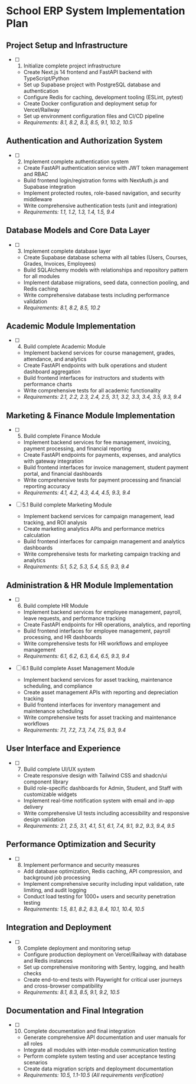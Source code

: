 # School ERP System Implementation Plan

## Project Setup and Infrastructure

- [ ] 1. Initialize complete project infrastructure
  - Create Next.js 14 frontend and FastAPI backend with TypeScript/Python
  - Set up Supabase project with PostgreSQL database and authentication
  - Configure Redis for caching, development tooling (ESLint, pytest)
  - Create Docker configuration and deployment setup for Vercel/Railway
  - Set up environment configuration files and CI/CD pipeline
  - _Requirements: 8.1, 8.2, 8.3, 8.5, 9.1, 10.2, 10.5_

## Authentication and Authorization System

- [ ] 2. Implement complete authentication system
  - Create FastAPI authentication service with JWT token management and RBAC
  - Build frontend login/registration forms with NextAuth.js and Supabase integration
  - Implement protected routes, role-based navigation, and security middleware
  - Write comprehensive authentication tests (unit and integration)
  - _Requirements: 1.1, 1.2, 1.3, 1.4, 1.5, 9.4_

## Database Models and Core Data Layer

- [ ] 3. Implement complete database layer
  - Create Supabase database schema with all tables (Users, Courses, Grades, Invoices, Employees)
  - Build SQLAlchemy models with relationships and repository pattern for all modules
  - Implement database migrations, seed data, connection pooling, and Redis caching
  - Write comprehensive database tests including performance validation
  - _Requirements: 8.1, 8.2, 8.5, 10.2_

## Academic Module Implementation

- [ ] 4. Build complete Academic Module
  - Implement backend services for course management, grades, attendance, and analytics
  - Create FastAPI endpoints with bulk operations and student dashboard aggregation
  - Build frontend interfaces for instructors and students with performance charts
  - Write comprehensive tests for all academic functionality
  - _Requirements: 2.1, 2.2, 2.3, 2.4, 2.5, 3.1, 3.2, 3.3, 3.4, 3.5, 9.3, 9.4_

## Marketing & Finance Module Implementation

- [ ] 5. Build complete Finance Module
  - Implement backend services for fee management, invoicing, payment processing, and financial reporting
  - Create FastAPI endpoints for payments, expenses, and analytics with gateway integration
  - Build frontend interfaces for invoice management, student payment portal, and financial dashboards
  - Write comprehensive tests for payment processing and financial reporting accuracy
  - _Requirements: 4.1, 4.2, 4.3, 4.4, 4.5, 9.3, 9.4_

- [ ] 5.1 Build complete Marketing Module
  - Implement backend services for campaign management, lead tracking, and ROI analysis
  - Create marketing analytics APIs and performance metrics calculation
  - Build frontend interfaces for campaign management and analytics dashboards
  - Write comprehensive tests for marketing campaign tracking and analytics
  - _Requirements: 5.1, 5.2, 5.3, 5.4, 5.5, 9.3, 9.4_

## Administration & HR Module Implementation

- [ ] 6. Build complete HR Module
  - Implement backend services for employee management, payroll, leave requests, and performance tracking
  - Create FastAPI endpoints for HR operations, analytics, and reporting
  - Build frontend interfaces for employee management, payroll processing, and HR dashboards
  - Write comprehensive tests for HR workflows and employee management
  - _Requirements: 6.1, 6.2, 6.3, 6.4, 6.5, 9.3, 9.4_

- [ ] 6.1 Build complete Asset Management Module
  - Implement backend services for asset tracking, maintenance scheduling, and compliance
  - Create asset management APIs with reporting and depreciation tracking
  - Build frontend interfaces for inventory management and maintenance scheduling
  - Write comprehensive tests for asset tracking and maintenance workflows
  - _Requirements: 7.1, 7.2, 7.3, 7.4, 7.5, 9.3, 9.4_

## User Interface and Experience

- [ ] 7. Build complete UI/UX system
  - Create responsive design with Tailwind CSS and shadcn/ui component library
  - Build role-specific dashboards for Admin, Student, and Staff with customizable widgets
  - Implement real-time notification system with email and in-app delivery
  - Write comprehensive UI tests including accessibility and responsive design validation
  - _Requirements: 2.1, 2.5, 3.1, 4.1, 5.1, 6.1, 7.4, 9.1, 9.2, 9.3, 9.4, 9.5_

## Performance Optimization and Security

- [ ] 8. Implement performance and security measures
  - Add database optimization, Redis caching, API compression, and background job processing
  - Implement comprehensive security including input validation, rate limiting, and audit logging
  - Conduct load testing for 1000+ users and security penetration testing
  - _Requirements: 1.5, 8.1, 8.2, 8.3, 8.4, 10.1, 10.4, 10.5_

## Integration and Deployment

- [ ] 9. Complete deployment and monitoring setup
  - Configure production deployment on Vercel/Railway with database and Redis instances
  - Set up comprehensive monitoring with Sentry, logging, and health checks
  - Create end-to-end tests with Playwright for critical user journeys and cross-browser compatibility
  - _Requirements: 8.1, 8.3, 8.5, 9.1, 9.2, 10.5_

## Documentation and Final Integration

- [ ] 10. Complete documentation and final integration
  - Generate comprehensive API documentation and user manuals for all roles
  - Integrate all modules with inter-module communication testing
  - Perform complete system testing and user acceptance testing scenarios
  - Create data migration scripts and deployment documentation
  - _Requirements: 10.5, 1.1-10.5 (All requirements verification)_